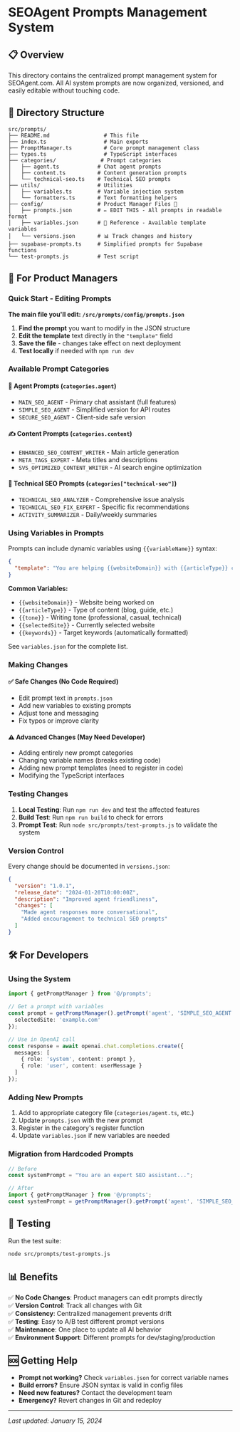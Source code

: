 # SEOAgent Prompts Management System

## 📋 Overview

This directory contains the centralized prompt management system for SEOAgent.com. All AI system prompts are now organized, versioned, and easily editable without touching code.

## 📂 Directory Structure

```
src/prompts/
├── README.md                 # This file
├── index.ts                  # Main exports
├── PromptManager.ts          # Core prompt management class
├── types.ts                  # TypeScript interfaces
├── categories/              # Prompt categories
│   ├── agent.ts            # Chat agent prompts
│   ├── content.ts          # Content generation prompts
│   └── technical-seo.ts    # Technical SEO prompts
├── utils/                  # Utilities
│   ├── variables.ts        # Variable injection system
│   └── formatters.ts       # Text formatting helpers
├── config/                 # Product Manager Files 📝
│   ├── prompts.json        # ✏️ EDIT THIS - All prompts in readable format
│   ├── variables.json      # 📖 Reference - Available template variables
│   └── versions.json       # 📊 Track changes and history
├── supabase-prompts.ts     # Simplified prompts for Supabase functions
└── test-prompts.js         # Test script
```

## 🎯 For Product Managers

### Quick Start - Editing Prompts

**The main file you'll edit: `/src/prompts/config/prompts.json`**

1. **Find the prompt** you want to modify in the JSON structure
2. **Edit the template** text directly in the `"template"` field  
3. **Save the file** - changes take effect on next deployment
4. **Test locally** if needed with `npm run dev`

### Available Prompt Categories

#### 🤖 **Agent Prompts** (`categories.agent`)
- `MAIN_SEO_AGENT` - Primary chat assistant (full features)
- `SIMPLE_SEO_AGENT` - Simplified version for API routes
- `SECURE_SEO_AGENT` - Client-side safe version

#### ✍️ **Content Prompts** (`categories.content`)  
- `ENHANCED_SEO_CONTENT_WRITER` - Main article generation
- `META_TAGS_EXPERT` - Meta titles and descriptions
- `SVS_OPTIMIZED_CONTENT_WRITER` - AI search engine optimization

#### 🔧 **Technical SEO Prompts** (`categories["technical-seo"]`)
- `TECHNICAL_SEO_ANALYZER` - Comprehensive issue analysis  
- `TECHNICAL_SEO_FIX_EXPERT` - Specific fix recommendations
- `ACTIVITY_SUMMARIZER` - Daily/weekly summaries

### Using Variables in Prompts

Prompts can include dynamic variables using `{{variableName}}` syntax:

```json
{
  "template": "You are helping {{websiteDomain}} with {{articleType}} content in a {{tone}} tone."
}
```

**Common Variables:**
- `{{websiteDomain}}` - Website being worked on
- `{{articleType}}` - Type of content (blog, guide, etc.)
- `{{tone}}` - Writing tone (professional, casual, technical)
- `{{selectedSite}}` - Currently selected website
- `{{keywords}}` - Target keywords (automatically formatted)

See `variables.json` for the complete list.

### Making Changes

#### ✅ Safe Changes (No Code Required)
- Edit prompt text in `prompts.json`
- Add new variables to existing prompts
- Adjust tone and messaging
- Fix typos or improve clarity

#### ⚠️ Advanced Changes (May Need Developer)
- Adding entirely new prompt categories
- Changing variable names (breaks existing code)
- Adding new prompt templates (need to register in code)
- Modifying the TypeScript interfaces

### Testing Changes

1. **Local Testing**: Run `npm run dev` and test the affected features
2. **Build Test**: Run `npm run build` to check for errors
3. **Prompt Test**: Run `node src/prompts/test-prompts.js` to validate the system

### Version Control

Every change should be documented in `versions.json`:

```json
{
  "version": "1.0.1",
  "release_date": "2024-01-20T10:00:00Z", 
  "description": "Improved agent friendliness",
  "changes": [
    "Made agent responses more conversational",
    "Added encouragement to technical SEO prompts"
  ]
}
```

## 🛠️ For Developers

### Using the System

```typescript
import { getPromptManager } from '@/prompts';

// Get a prompt with variables
const prompt = getPromptManager().getPrompt('agent', 'SIMPLE_SEO_AGENT', {
  selectedSite: 'example.com'
});

// Use in OpenAI call
const response = await openai.chat.completions.create({
  messages: [
    { role: 'system', content: prompt },
    { role: 'user', content: userMessage }
  ]
});
```

### Adding New Prompts

1. Add to appropriate category file (`categories/agent.ts`, etc.)
2. Update `prompts.json` with the new prompt
3. Register in the category's register function
4. Update `variables.json` if new variables are needed

### Migration from Hardcoded Prompts

```typescript
// Before
const systemPrompt = "You are an expert SEO assistant...";

// After  
import { getPromptManager } from '@/prompts';
const systemPrompt = getPromptManager().getPrompt('agent', 'SIMPLE_SEO_AGENT');
```

## 🧪 Testing

Run the test suite:
```bash
node src/prompts/test-prompts.js
```

## 📊 Benefits

✅ **No Code Changes**: Product managers can edit prompts directly  
✅ **Version Control**: Track all changes with Git  
✅ **Consistency**: Centralized management prevents drift  
✅ **Testing**: Easy to A/B test different prompt versions  
✅ **Maintenance**: One place to update all AI behavior  
✅ **Environment Support**: Different prompts for dev/staging/production

## 🆘 Getting Help

- **Prompt not working?** Check `variables.json` for correct variable names
- **Build errors?** Ensure JSON syntax is valid in config files
- **Need new features?** Contact the development team
- **Emergency?** Revert changes in Git and redeploy

---

*Last updated: January 15, 2024*